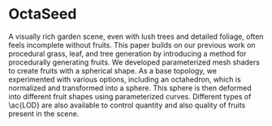 # OctaSeed

A visually rich garden scene, even with lush trees and detailed foliage, often feels incomplete without fruits.
This paper builds on our previous work on procedural grass, leaf, and tree generation by introducing a method for procedurally generating fruits.
We developed parameterized mesh shaders to create fruits with a spherical shape.
As a base topology, we experimented with various options, including an octahedron, which is normalized and transformed into a sphere.
This sphere is then deformed into different fruit shapes using parameterized curves.
Different types of \ac{LOD} are also available to control quantity and also quality of fruits present in the scene.


